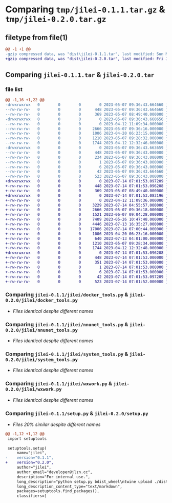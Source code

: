 # Comparing `tmp/jilei-0.1.1.tar.gz` & `tmp/jilei-0.2.0.tar.gz`

## filetype from file(1)

```diff
@@ -1 +1 @@
-gzip compressed data, was "dist\jilei-0.1.1.tar", last modified: Sun May  7 09:36:43 2023, max compression
+gzip compressed data, was "dist\jilei-0.2.0.tar", last modified: Fri Jul 14 07:01:53 2023, max compression
```

## Comparing `jilei-0.1.1.tar` & `jilei-0.2.0.tar`

### file list

```diff
@@ -1,16 +1,22 @@
-drwxrwxrwx   0        0        0        0 2023-05-07 09:36:43.664660 jilei-0.1.1/
--rw-rw-rw-   0        0        0      448 2023-05-07 09:36:43.664660 jilei-0.1.1/PKG-INFO
--rw-rw-rw-   0        0        0      369 2023-05-07 08:49:40.000000 jilei-0.1.1/README.md
-drwxrwxrwx   0        0        0        0 2023-05-07 09:36:43.660656 jilei-0.1.1/jilei/
--rw-rw-rw-   0        0        0        0 2023-04-12 11:09:34.000000 jilei-0.1.1/jilei/__init__.py
--rw-rw-rw-   0        0        0     2666 2023-05-07 09:36:16.000000 jilei-0.1.1/jilei/docker_tools.py
--rw-rw-rw-   0        0        0     1006 2023-04-20 06:23:15.000000 jilei-0.1.1/jilei/nnunet_tools.py
--rw-rw-rw-   0        0        0     1210 2023-05-07 09:28:32.000000 jilei-0.1.1/jilei/system_tools.py
--rw-rw-rw-   0        0        0     1744 2023-04-12 12:32:46.000000 jilei-0.1.1/jilei/wxwork.py
-drwxrwxrwx   0        0        0        0 2023-05-07 09:36:43.663659 jilei-0.1.1/jilei.egg-info/
--rw-rw-rw-   0        0        0      448 2023-05-07 09:36:43.000000 jilei-0.1.1/jilei.egg-info/PKG-INFO
--rw-rw-rw-   0        0        0      234 2023-05-07 09:36:43.000000 jilei-0.1.1/jilei.egg-info/SOURCES.txt
--rw-rw-rw-   0        0        0        1 2023-05-07 09:36:43.000000 jilei-0.1.1/jilei.egg-info/dependency_links.txt
--rw-rw-rw-   0        0        0        6 2023-05-07 09:36:43.000000 jilei-0.1.1/jilei.egg-info/top_level.txt
--rw-rw-rw-   0        0        0       42 2023-05-07 09:36:43.664660 jilei-0.1.1/setup.cfg
--rw-rw-rw-   0        0        0      523 2023-05-07 09:36:43.000000 jilei-0.1.1/setup.py
+drwxrwxrwx   0        0        0        0 2023-07-14 07:01:53.097209 jilei-0.2.0/
+-rw-rw-rw-   0        0        0      448 2023-07-14 07:01:53.096208 jilei-0.2.0/PKG-INFO
+-rw-rw-rw-   0        0        0      369 2023-05-07 08:49:40.000000 jilei-0.2.0/README.md
+drwxrwxrwx   0        0        0        0 2023-07-14 07:01:53.083196 jilei-0.2.0/jilei/
+-rw-rw-rw-   0        0        0        0 2023-04-12 11:09:36.000000 jilei-0.2.0/jilei/__init__.py
+-rw-rw-rw-   0        0        0     3229 2023-07-14 04:55:57.000000 jilei-0.2.0/jilei/dicom.py
+-rw-rw-rw-   0        0        0     2666 2023-05-07 09:36:18.000000 jilei-0.2.0/jilei/docker_tools.py
+-rw-rw-rw-   0        0        0     1521 2023-06-07 09:04:28.000000 jilei-0.2.0/jilei/mapping_3d_to_2d.py
+-rw-rw-rw-   0        0        0     7409 2023-05-26 10:47:48.000000 jilei-0.2.0/jilei/medical_image_tools.py
+-rw-rw-rw-   0        0        0     4446 2023-07-13 16:35:27.000000 jilei-0.2.0/jilei/mimics.py
+-rw-rw-rw-   0        0        0    17006 2023-07-14 07:00:44.000000 jilei-0.2.0/jilei/mimics_qt.py
+-rw-rw-rw-   0        0        0     1006 2023-04-20 06:23:16.000000 jilei-0.2.0/jilei/nnunet_tools.py
+-rw-rw-rw-   0        0        0      640 2023-07-13 04:01:00.000000 jilei-0.2.0/jilei/qt.py
+-rw-rw-rw-   0        0        0     1210 2023-05-07 09:28:34.000000 jilei-0.2.0/jilei/system_tools.py
+-rw-rw-rw-   0        0        0     1744 2023-04-12 12:32:48.000000 jilei-0.2.0/jilei/wxwork.py
+drwxrwxrwx   0        0        0        0 2023-07-14 07:01:53.096208 jilei-0.2.0/jilei.egg-info/
+-rw-rw-rw-   0        0        0      448 2023-07-14 07:01:53.000000 jilei-0.2.0/jilei.egg-info/PKG-INFO
+-rw-rw-rw-   0        0        0      351 2023-07-14 07:01:53.000000 jilei-0.2.0/jilei.egg-info/SOURCES.txt
+-rw-rw-rw-   0        0        0        1 2023-07-14 07:01:53.000000 jilei-0.2.0/jilei.egg-info/dependency_links.txt
+-rw-rw-rw-   0        0        0        6 2023-07-14 07:01:53.000000 jilei-0.2.0/jilei.egg-info/top_level.txt
+-rw-rw-rw-   0        0        0       42 2023-07-14 07:01:53.097209 jilei-0.2.0/setup.cfg
+-rw-rw-rw-   0        0        0      523 2023-07-14 07:01:52.000000 jilei-0.2.0/setup.py
```

### Comparing `jilei-0.1.1/jilei/docker_tools.py` & `jilei-0.2.0/jilei/docker_tools.py`

 * *Files identical despite different names*

### Comparing `jilei-0.1.1/jilei/nnunet_tools.py` & `jilei-0.2.0/jilei/nnunet_tools.py`

 * *Files identical despite different names*

### Comparing `jilei-0.1.1/jilei/system_tools.py` & `jilei-0.2.0/jilei/system_tools.py`

 * *Files identical despite different names*

### Comparing `jilei-0.1.1/jilei/wxwork.py` & `jilei-0.2.0/jilei/wxwork.py`

 * *Files identical despite different names*

### Comparing `jilei-0.1.1/setup.py` & `jilei-0.2.0/setup.py`

 * *Files 20% similar despite different names*

```diff
@@ -1,12 +1,12 @@
 import setuptools
 
 setuptools.setup(
     name="jilei",
-    version="0.1.1",
+    version="0.2.0",
     author="jilei",
     author_email="developer@jlzn.cc",
     description="For internal use.",
     long_description="python setup.py bdist_wheel\ntwine upload ./dist/*",
     long_description_content_type="text/markdown",
     packages=setuptools.find_packages(),
     classifiers=[
```

